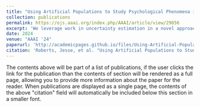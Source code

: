 ```yaml
---
title: "Using Artificial Populations to Study Psychological Phenomena in Neural Models"
collection: publications
permalink: https://ojs.aaai.org/index.php/AAAI/article/view/29856
excerpt: 'We leverage work in uncertainty estimation in a novel approach to efficiently construct experimental populations. The resultant tool, PopulationLM, has been made open source. We provide theoretical grounding in the uncertainty estimation literature and motivation from current cognitive work regarding language models.'
date: 2024
venue: "AAAI '24"
paperurl: 'http://academicpages.github.io/files/Using-Artificial-Populations-to-Study-Psychological-Phenomena-in-Neural-Models.pdf'
citation: 'Roberts, Jesse, et al. "Using Artificial Populations to Study Psychological Phenomena in Neural Models." Proceedings of the AAAI Conference on Artificial Intelligence. Vol. 38. No. 17. 2024.'
---
```


The contents above will be part of a list of publications, if the user clicks the link for the publication than the contents of section will be rendered as a full page, allowing you to provide more information about the paper for the reader. When publications are displayed as a single page, the contents of the above "citation" field will automatically be included below this section in a smaller font.
